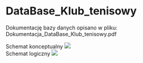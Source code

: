 # DataBase_Klub_tenisowy
Dokumentację bazy danych opisano w pliku: Dokumentacja_DataBase_Klub_tenisowy.pdf

Schemat konceptualny
<img src="https://github.com/PawDenst/Sudoku/blob/main/Schemat konceptualny.png?raw=true"> <br />
Schemat logiczny
<img src="https://github.com/PawDenst/Sudoku/blob/main/Schemat logiczny.png?raw=true">
